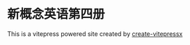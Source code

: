 # 新概念英语第四册

This is a vitepress powered site created by [create-vitepressx](https://github.com/xnscu/create-vitepressx)